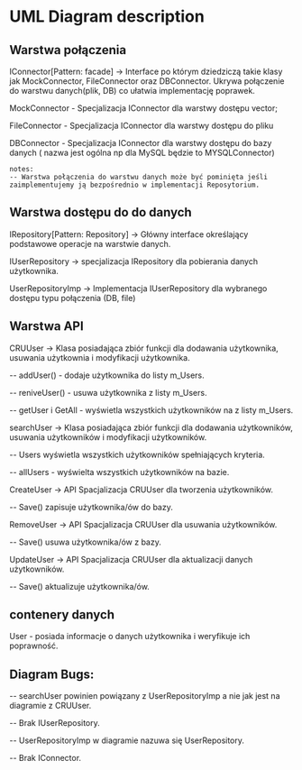 # UML Diagram description

## Warstwa połączenia

IConnector[Pattern: facade]  -> Interface po którym dziedziczą takie klasy jak MockConnector, FileConnector oraz DBConnector. Ukrywa połączenie do warstwu danych(plik, DB) co ułatwia implementację poprawek.

MockConnector - Specjalizacja IConnector dla warstwy dostępu vector<Student>;

FileConnector - Specjalizacja IConnector dla warstwy dostępu do pliku

DBConnector - Specjalizacja IConnector dla warstwy dostępu do bazy danych ( nazwa jest ogólna np dla MySQL będzie to MYSQLConnector)

```
notes:
-- Warstwa połączenia do warstwu danych może być pominięta jeśli zaimplementujemy ją bezpośrednio w implementacji Reposytorium.
```

## Warstwa dostępu do do danych

IRepository[Pattern: Repository]  -> Główny interface określający podstawowe operacje na warstwie danych.

IUserRepository  -> specjalizacja IRepository dla pobierania danych użytkownika.

UserRepositoryImp -> Implementacja IUserRepository dla wybranego dostępu typu połączenia (DB, file)


## Warstwa API

CRUUser ->  Klasa posiadająca zbiór funkcji dla dodawania użytkownika, usuwania użytkownia i modyfikacji użytkownika.

-- addUser() - dodaje użytkownika do listy m_Users.

-- reniveUser() - usuwa użytkownika z listy m_Users.

-- getUser i GetAll - wyświetla wszystkich użytkowników na z listy m_Users.

searchUser -> Klasa posiadająca zbiór funkcji dla dodawania użytkowników, usuwania użytkowników i modyfikacji użytkowników.

-- Users wyświetla wszystkich użytkowników spełniających kryteria.

-- allUsers - wyświelta wszystkich użytkowników na bazie.

CreateUser -> API Spacjalizacja CRUUser dla tworzenia użytkowników.

-- Save() zapisuje użytkownika/ów do bazy.
 
RemoveUser -> API Spacjalizacja CRUUser dla usuwania użytkowników.

-- Save() usuwa użytkownika/ów z bazy.

UpdateUser -> API Spacjalizacja CRUUser dla aktualizacji danych użytkowników.

-- Save() aktualizuje użytkownika/ów.


## contenery danych

User - posiada informacje o danych użytkownika i weryfikuje ich poprawność.

## Diagram Bugs: 

-- searchUser powinien powiązany z UserRepositoryImp a nie jak jest na diagramie z CRUUser.

-- Brak IUserRepository.

-- UserRepositoryImp w diagramie nazuwa się UserRepository.

-- Brak IConnector. 

